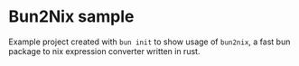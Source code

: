 # Bun2Nix sample

Example project created with `bun init` to show usage of `bun2nix`, a fast bun package to nix expression converter written in rust.
